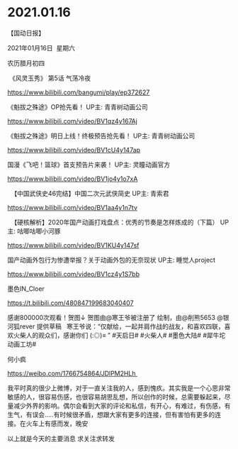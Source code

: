 ﻿#  2021.01.16
【国动日报】

2021年01月16日  星期六


农历腊月初四


 《风灵玉秀》 第5话 气荡冷夜

https://www.bilibili.com/bangumi/play/ep372627



《魁拔之殊途》OP抢先看！ UP主: 青青树动画公司

https://www.bilibili.com/video/BV1qz4y167Aj

《魁拔之殊途》明日上线！终极预告抢先看！ UP主: 青青树动画公司

https://www.bilibili.com/video/BV1cU4y147ap










国漫《飞吧！篮球》首支预告片来袭！ UP主: 灵瞳动画官方


https://www.bilibili.com/video/BV1jo4y1o7xA

 
【中国武侠史46完结】中国二次元武侠简史 UP主: 青索君

https://www.bilibili.com/video/BV1aa4y1n7tv

 
【硬核解析】2020年国产动画打戏盘点：优秀的节奏是怎样炼成的（下篇） UP主: 咕唧咕唧小河豚

https://www.bilibili.com/video/BV1KU4y147sf




国产动画外包行为惨遭举报？关于动画外包的无奈现状 UP主: 睡觉人project

https://www.bilibili.com/video/BV1cz4y1S7bb







墨色IN_Cloer


https://t.bilibili.com/480847199683040407

感谢800000次观看！贺图↓
贺图由@寒王爷被注册了 绘制，由@削熊5653 @银河狐rever 提供草稿
 
寒王爷说：“仅献给，一起并肩作战的战友，和喜欢四联，喜欢火柴人的观众们，感谢你们 (:◎)≡ ”
#天启日# #火柴人# #墨色大陆# #犀牛坨动画工坊#




何小疯


https://weibo.com/1766754864/JDlPM2HLh      


我平时真的很少上微博，对于一直关注我的人，感到愧疚。其实我是一个心思非常敏感的人，很容易伤感，也很容易胡思乱想，所以创作的时候，总需要躲起来，尽量减少外界的影响。偶尔会看到大家的评论和私信，有开心，有难过，有伤感，有生气，有误会.....有时候很矛盾，想跟大家有更多的连接，但有害怕有更多的连接。在火车上有感而发，晚安

以上就是今天的主要消息
求关注求转发













